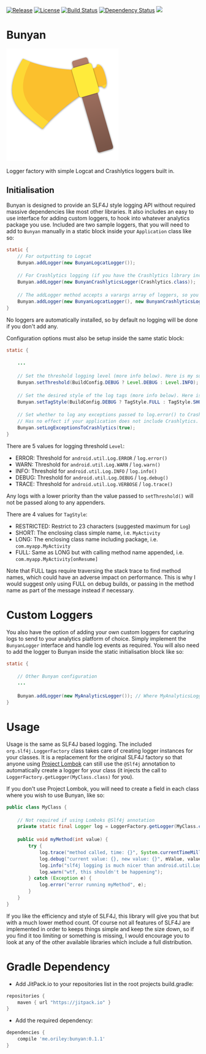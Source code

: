 [![Release](https://jitpack.io/v/com.github.oriley-me/bunyan.svg)](https://jitpack.io/#com.github.oriley-me/bunyan) [![License](https://img.shields.io/badge/license-Apache%202.0-blue.svg)](http://www.apache.org/licenses/LICENSE-2.0) [![Build Status](https://travis-ci.org/oriley-me/bunyan.svg?branch=master)](https://travis-ci.org/oriley-me/bunyan) [![Dependency Status](https://www.versioneye.com/user/projects/56b6a5840a0ff50035ba881d/badge.svg?style=flat)](https://www.versioneye.com/user/projects/56b6a5840a0ff50035ba881d)
<a href="http://www.methodscount.com/?lib=me.oriley%3Abunyan%3A0.1.1"><img src="https://img.shields.io/badge/bunyan_runtime-methods: 77 | deps: 20 | size: 16 KB-f44336.svg"></img></a>

# Bunyan
![Logo](artwork/icon.png)

Logger factory with simple Logcat and Crashlytics loggers built in.

## Initialisation

Bunyan is designed to provide an SLF4J style logging API without required massive dependencies like most other libraries.
It also includes an easy to use interface for adding custom loggers, to hook into whatever analytics package you use.
Included are two sample loggers, that you will need to add to `Bunyan` manually in a static block inside your
`Application` class like so:

```java
static {
    // For outputting to Logcat
    Bunyan.addLogger(new BunyanLogcatLogger());

    // For Crashlytics logging (if you have the Crashlytics library included in your application)
    Bunyan.addLogger(new BunyanCrashlyticsLogger(Crashlytics.class));

    // The addLogger method accepts a varargs array of loggers, so you can include multiple in the same call:
    Bunyan.addLogger(new BunyanLogcatLogger(), new BunyanCrashlyticsLogger(Crashlytics.class));
}
```

No loggers are automatically installed, so by default no logging will be done if you don't add any.

Configuration options must also be setup inside the same static block:

```java
static {

    ...

    // Set the threshold logging level (more info below). Here is my suggested configuration (defaults to INFO).
    Bunyan.setThreshold(BuildConfig.DEBUG ? Level.DEBUG : Level.INFO);

    // Set the desired style of the log tags (more info below). Here is a suggested configuration (defaults to SHORT).
    Bunyan.setTagStyle(BuildConfig.DEBUG ? TagStyle.FULL : TagStyle.SHORT);

    // Set whether to log any exceptions passed to log.error() to Crashlytics as Non-Fatals. Defaults to false.
    // Has no effect if your application does not include Crashlytics.
    Bunyan.setLogExceptionsToCrashlytics(true);
}
```

There are 5 values for logging threshold `Level`:

 * ERROR:  Threshold for `android.util.Log.ERROR` / `log.error()`
 * WARN:   Threshold for `android.util.Log.WARN` / `log.warn()`
 * INFO:   Threshold for `android.util.Log.INFO` / `log.info()`
 * DEBUG:  Threshold for `android.util.Log.DEBUG` / `log.debug()`
 * TRACE:  Threshold for `android.util.Log.VERBOSE` / `log.trace()`

Any logs with a lower priority than the value passed to `setThreshold()` will not be passed along to any appenders.

There are 4 values for `TagStyle`:

 * RESTRICTED:  Restrict to 23 characters (suggested maximum for `Log`)
 * SHORT:       The enclosing class simple name, i.e. `MyActivity`
 * LONG:        The enclosing class name including package, i.e. `com.myapp.MyActivity`
 * FULL:        Same as LONG but with calling method name appended, i.e. `com.myapp.MyActivity[onResume]`

 Note that FULL tags require traversing the stack trace to find method names, which could have an adverse impact on
 performance. This is why I would suggest only using FULL on debug builds, or passing in the method name as part of
 the message instead if necessary.

# Custom Loggers

You also have the option of adding your own custom loggers for capturing logs to send to your analytics platform of
choice. Simply implement the `BunyanLogger` interface and handle log events as required. You will also need to add
the logger to Bunyan inside the static initialisation block like so:

```java
static {

    // Other Bunyan configuration
    ...

    Bunyan.addLogger(new MyAnalyticsLogger()); // Where MyAnalyticsLogger is your custom class
}
```

# Usage

Usage is the same as SLF4J based logging. The included `org.slf4j.LoggerFactory` class takes care of creating logger
instances for your classes. It is a replacement for the original SLF4J factory so that anyone using [Project Lombok](https://projectlombok.org/)
can still use the `@Slf4j` annotation to automatically create a logger for your class (it injects the call to
`LoggerFactory.getLogger(MyClass.class)` for you).

If you don't use Project Lombok, you will need to create a field in each class where you wish to use Bunyan, like so:

```java
public class MyClass {

    // Not required if using Lomboks @Slf4j annotation
    private static final Logger log = LoggerFactory.getLogger(MyClass.class);

    public void myMethod(int value) {
        try {
            log.trace("method called, time: {}", System.currentTimeMillis());
            log.debug("current value: {}, new value: {}", mValue, value);
            log.info("slf4j logging is much nicer than android.util.Log: {}, how much?: {}", true, Integer.MAX_VALUE);
            log.warn("wtf, this shouldn't be happening");
        } catch (Exception e) {
            log.error("error running myMethod", e);
        }
    }
}
```

If you like the efficiency and style of SLF4J, this library will give you that but with a much lower method count. Of
course not all features of SLF4J are implemented in order to keeps things simple and keep the size down, so if you find
it too limiting or something is missing, I would encourage you to look at any of the other available libraries which
include a full distribution.

# Gradle Dependency

 * Add JitPack.io to your repositories list in the root projects build.gradle:

```gradle
repositories {
    maven { url "https://jitpack.io" }
}
```

 * Add the required dependency:

```gradle
dependencies {
    compile 'me.oriley:bunyan:0.1.1'
}
```
